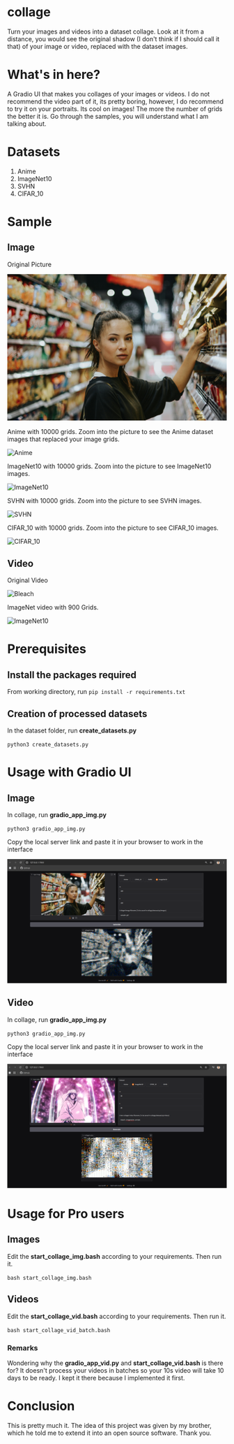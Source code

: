 # collage

Turn your images and videos into a dataset collage. Look at it from a distance, you would see the original shadow (I don't think if I should call it that) of your image or video, replaced with the dataset images.

# What's in here?

A Gradio UI that makes you collages of your images or videos. I do not recommend the video part of it, its pretty boring, however, I do recommend to try it on your portraits. Its cool on images! The more the number of grids the better it is. Go through the samples, you will understand what I am talking about. 

# Datasets 

1. Anime
2. ImageNet10
3. SVHN
4. CIFAR_10

# Sample

## Image

Original Picture

![Sample image](sample/sample_pic.jpg)

Anime with 10000 grids. Zoom into the picture to see the Anime dataset images that replaced your image grids.

![Anime](sample/images/girl_anime.png)

ImageNet10 with 10000 grids. Zoom into the picture to see ImageNet10 images.

![ImageNet10](sample/images/girl_imnet.png)

SVHN with 10000 grids. Zoom into the picture to see SVHN images.

![SVHN](sample/images/girl_svhn.png)

CIFAR_10 with 10000 grids. Zoom into the picture to see CIFAR_10 images.

![CIFAR_10](sample/images/girl_cifar.png)

## Video

Original Video

![Bleach](sample/videos/video_bleach.gif)

ImageNet video with 900 Grids.

![ImageNet10](sample/videos/bleach_imnet10.gif)

# Prerequisites

## Install the packages required

From working directory, run `pip install -r requirements.txt`

## Creation of processed datasets

In the dataset folder, run **create_datasets.py**

`python3 create_datasets.py`

# Usage with Gradio UI 

## Image

In collage, run **gradio_app_img.py**

`python3 gradio_app_img.py`

Copy the local server link and paste it in your browser to work in the interface

![Image_UI](sample/UI/image.png)

## Video

In collage, run **gradio_app_img.py**

`python3 gradio_app_img.py`


Copy the local server link and paste it in your browser to work in the interface

![Video_UI](sample/UI/video.png)

# Usage for Pro users

## Images

Edit the **start_collage_img.bash** according to your requirements. Then run it.

`bash start_collage_img.bash`

## Videos

Edit the **start_collage_vid.bash** according to your requirements. Then run it.

`bash start_collage_vid_batch.bash`

### Remarks

Wondering why the **gradio_app_vid.py** and **start_collage_vid.bash** is there for?
It doesn't process your videos in batches so your 10s video will take 10 days to be ready. I kept it there because I implemented it first. 

# Conclusion

This is pretty much it. The idea of this project was given by my brother, which he told me to extend it into an open source software. Thank you.